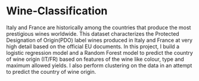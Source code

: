 # Wine-Classification

Italy and France are historically among the countries that produce the most prestigious wines worldwide. This dataset characterizes the Protected Designation of Origin(PDO) label wines produced in Italy and France at very high detail based on the official EU documents. In this project, I build a logistic regression model and a Random Forest model to predict the country of wine origin (IT/FR) based on features of the wine like colour, type and maximum allowed yields. I also perform clustering on the data in an attempt to predict the country of wine origin.
